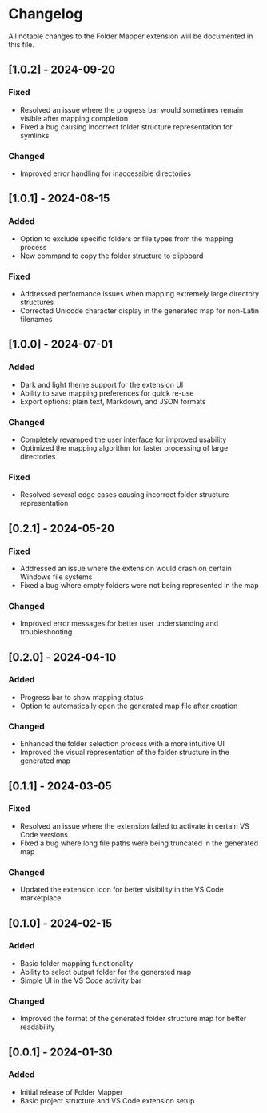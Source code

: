 # Changelog

All notable changes to the Folder Mapper extension will be documented in this file.

## [1.0.2] - 2024-09-20

### Fixed

- Resolved an issue where the progress bar would sometimes remain visible after mapping completion
- Fixed a bug causing incorrect folder structure representation for symlinks

### Changed

- Improved error handling for inaccessible directories

## [1.0.1] - 2024-08-15

### Added

- Option to exclude specific folders or file types from the mapping process
- New command to copy the folder structure to clipboard

### Fixed

- Addressed performance issues when mapping extremely large directory structures
- Corrected Unicode character display in the generated map for non-Latin filenames

## [1.0.0] - 2024-07-01

### Added

- Dark and light theme support for the extension UI
- Ability to save mapping preferences for quick re-use
- Export options: plain text, Markdown, and JSON formats

### Changed

- Completely revamped the user interface for improved usability
- Optimized the mapping algorithm for faster processing of large directories

### Fixed

- Resolved several edge cases causing incorrect folder structure representation

## [0.2.1] - 2024-05-20

### Fixed

- Addressed an issue where the extension would crash on certain Windows file systems
- Fixed a bug where empty folders were not being represented in the map

### Changed

- Improved error messages for better user understanding and troubleshooting

## [0.2.0] - 2024-04-10

### Added

- Progress bar to show mapping status
- Option to automatically open the generated map file after creation

### Changed

- Enhanced the folder selection process with a more intuitive UI
- Improved the visual representation of the folder structure in the generated map

## [0.1.1] - 2024-03-05

### Fixed

- Resolved an issue where the extension failed to activate in certain VS Code versions
- Fixed a bug where long file paths were being truncated in the generated map

### Changed

- Updated the extension icon for better visibility in the VS Code marketplace

## [0.1.0] - 2024-02-15

### Added

- Basic folder mapping functionality
- Ability to select output folder for the generated map
- Simple UI in the VS Code activity bar

### Changed

- Improved the format of the generated folder structure map for better readability

## [0.0.1] - 2024-01-30

### Added

- Initial release of Folder Mapper
- Basic project structure and VS Code extension setup
